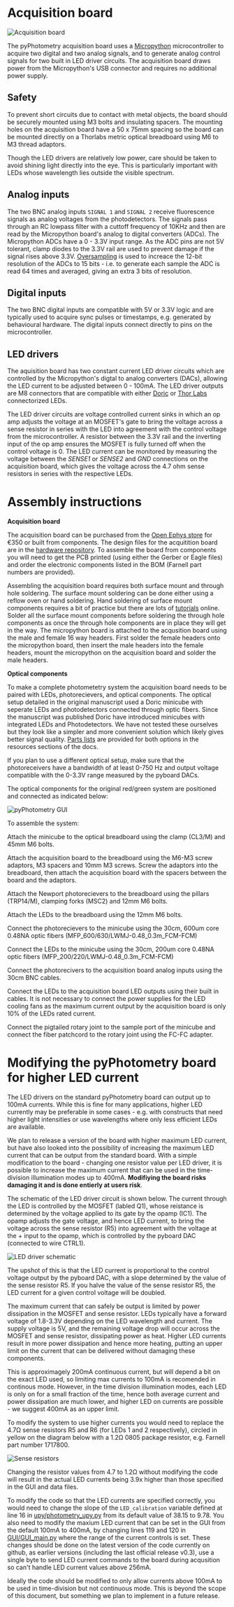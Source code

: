 # Acquisition board

![Acquisition board](../media/board_photo.jpg)

The pyPhotometry acquisition board uses a [Micropython](https://micropython.org/) microcontroller to acquire two digital and two analog signals, and to generate analog control signals for two built in LED driver circuits.  The acquisition board draws power from the Micropython's USB connector and requires no additional power supply.

## Safety

To prevent short circuits due to contact with metal objects, the board should be securely mounted using M3 bolts and insulating spacers.  The mounting holes on the acquisition board have a 50 x 75mm spacing so the board can be mounted directly on a Thorlabs metric optical breadboard using M6 to M3 thread adaptors.

Though the LED drivers are relatively low power, care should be taken to avoid shining light directly into the eye.  This is particularly important with LEDs whose wavelength lies outside the visible spectrum.

## Analog inputs

The two BNC analog inputs `SIGNAL 1` and `SIGNAL 2` receive fluorescence signals as analog voltages from the photodetectors.  The signals pass through an RC lowpass filter with a cuttoff frequency of 10KHz and then are read by the Micropython board's analog to digital converters (ADCs).  The Micropython ADCs have a 0 - 3.3V input range.  As the ADC pins are not 5V tolerant, clamp diodes to the 3.3V rail are used to prevent damage if the signal rises above 3.3V. [Oversampling](https://www.silabs.com/documents/public/application-notes/an118.pdf) is used to increace the 12-bit resolution of the ADCs to 15 bits - i.e. to generate each sample the ADC is read 64 times and averaged, giving an extra 3 bits of resolution.  

## Digital inputs

The two BNC digital inputs are compatible with 5V or 3.3V logic and are typically used to acquire sync pulses or timestamps, e.g. generated by behavioural hardware.  The digital inputs connect directly to pins on the microcontroller.

## LED drivers

The aquisition board has two constant current LED driver circuits which are controlled by the Micropython's digtal to analog converters (DACs), allowing the LED current to be adjusted between 0 - 100mA.  The LED driver outputs are M8 connectors that are compatible with either [Doric](http://doriclenses.com/life-sciences/led-modules/783-connectorized-led.html) or [Thor Labs](https://www.thorlabs.com/newgrouppage9.cfm?objectgroup_id=5206) connectorized LEDs.  

The LED driver circuits are voltage controlled current sinks in which an op amp adjusts the voltage at an MOSFET's gate to bring the voltage across a sense resistor in series with the LED into agreement with the control voltage from the microcontroller.  A resistor between the 3.3V rail and the inverting input of the op amp ensures the MOSFET is fully turned off when the control voltage is 0.  The LED current can be monitored by measuring the voltage between the *SENSE1* or *SENSE2* and *GND* connections on the acquisition board, which gives the voltage across the 4.7 ohm sense resistors in series with the respective LEDs.

# Assembly instructions

**Acquisition board**

The acquisition board can be purchased from the [Open Ephys store](http://www.open-ephys.org/pycontrol) for €350 or built from components.  The design files for the acquitition board are in the [hardware repository](https://github.com/pyPhotometry/hardware). To assemble the board from components you will need to get the PCB printed (using either the Gerber or Eagle files) and order the electronic components listed in the BOM (Farnell part numbers are provided).

Assembling the acquisition board requires both surface mount and through hole soldering.  The surface mount soldering can be done either using a reflow oven or hand soldering.  Hand soldering of surface mount components requires a bit of practice but there are lots of [tutorials](https://www.google.co.uk/search?q=surface+mount+soldering+tutorial) online.  Solder all the surface mount components before soldering the through hole components as once the through hole components are in place they will get in the way.  The micropython board is attached to the acqusition board using the male and female 16 way headers.  First solder the female headers onto the micropython board, then insert the male headers into the female headers, mount the micropython on the acquisition board and solder the male headers.

**Optical components**

To make a complete photometetry system the acquisition board needs to be paired with LEDs, photorecievers,  and optical components.   The optical setup detailed in the original manuscript used a Doric minicube with seperate LEDs and photodetectors connected through optic fibers.   Since the  manuscript was published Doric have introduced minicubes with integrated LEDs and Photodetectors.  We have not tested these ourselves but they look like a simpler and more convenient solution which likely gives better signal quality.   [Parts lists](../resources/optical-components.md) are provided for both options in the resources sections of the docs. 

If you plan to use a different optical setup, make sure that the photoreceivers have a bandwidth of at least 0-750 Hz and output voltage compatible with the 0-3.3V range measured by the pyboard DACs.

The optical components for the original red/green system are positioned and connected as indicated below:

![pyPhotometry GUI](../media/optical_parts_diagram.jpg)

 To assemble the system:

Attach the minicube to the optical breadboard using the clamp (CL3/M) and 45mm M6 bolts.
    
Attach the acquisition board to the breadboard using the M6-M3 screw adaptors, M3 spacers and 10mm M3 screws.  Screw the adaptors into the breadboard, then attach the acquisition board with the spacers between the board and the adaptors.

Attach the Newport photorecievers to the breadboard using the pillars (TRP14/M), clamping forks (MSC2) and 12mm M6 bolts.

Attach the LEDs to the breadboard using the 12mm M6 bolts.

Connect the photorecievers to the minicube using the 30cm, 600um core 0.48NA optic fibers  (MFP_600/630/LWMJ-0.48_0.3m_FCM-FCM)

Connect the LEDs to the minicube using the 30cm, 200um core 0.48NA optic fibers (MFP_200/220/LWMJ-0.48_0.3m_FCM-FCM)

Connect the photorecivers to the acquisition board analog inputs using the 30cm BNC cables.

Connect the LEDs to the acquisition board LED outputs using their built in cables.  It is not necessary to connect the power supplies for the LED cooling fans as the maximum current output by the acquisition board is only 10% of the LEDs rated current.

Connect the pigtailed rotary joint to the sample port of the minicube and connect the fiber patchcord to the rotary joint using the FC-FC adapter.

# Modifying the pyPhotometry board for higher LED current

The LED drivers on the standard pyPhotometry board can output up to 100mA currents.  While this is fine for many applications, higher LED currently may be preferable in some cases - e.g. with constructs that need higher light intensities or use wavelengths where only less efficient LEDs are available.  

We plan to release a version of the board with higher maximum LED current, but have also looked into the possibility of increasing the maximum LED current that can be output from the standard board.  With a simple modification to the board - changing one resistor value per LED driver, it is possible to increase the maximum current that can be used in the time-division illumination modes up to 400mA.  **Modifiying the board risks damaging it and is done entierly at users risk**.

The schematic of the LED driver circuit is shown below.  The current through the LED is controlled by the MOSFET (labled Q1), whose reistance is determined by the voltage applied to its gate by the opamp (IC1). The opamp adjusts the  gate voltage, and hence LED current, to bring the voltage across the sense resistor (R5) into agreement with the voltage at the + input to the opamp, which is controlled by the pyboard DAC (connected to wire CTRL1).

![LED driver schematic](../media/LED_driver_schematic.png)

The upshot of this is that the LED current is proportional to the control voltage output by the pyboard DAC, with a slope determined by the value of the sense resistor R5.  If you halve the value of the sense resistor R5, the LED current for a given control voltage will be doubled.

The maximum current that can safely be output is limited by power dissipation in the MOSFET and sense resistor.  LEDs typically have a forward voltage of 1.8-3.3V depending on the LED wavelength and current.  The supply voltage is 5V, and the remaining voltage drop will occur across the MOSFET and sense resistor, dissipating power as heat.  Higher LED currents result in more power dissipation and hence more heating, putting an upper limit on the current that can be delivered without damaging these components.

This is approximagely 200mA continuous current, but will depend a bit on the exact LED used, so limiting max currents to 100mA is recomended in continous mode.  However, in the time division illumination modes, each LED is only on for a small fraction of the time, hence both average current and power dissipation are much lower, and higher LED on currents are possible - we suggest 400mA as an upper limit.

To modify the system to use higher currents you would need to replace the 4.7Ω sense resistors R5 and R6 (for LEDs 1 and 2 respectively), circled in yellow on the diagram below with a 1.2Ω 0805 package resistor, e.g. Farnell part number 1717800.

![Sense resistors](../media/sense_resistors.png)

Changing the resistor values from 4.7 to 1.2Ω without modifying the code will result in the actual LED currents being 3.9x higher than those specified in the GUI and data files.  

To modify the code so that the LED currents are specified correctly, you would need to change the slope of the  `LED_calibration` variable defined at line 16 in [upy/photometry_upy.py](https://github.com/pyPhotometry/code/blob/master/uPy/photometry_upy.py) from its default value of 38.15 to 9.78.  You also need to modify the maxium LED current that can be set in the GUI from the default 100mA to 400mA, by changing lines 119 and 120 in [GUI/GUI_main.py](https://github.com/pyPhotometry/code/blob/master/GUI/GUI_main.py) where the range of the current controls is set.  These changes should be done on the latest version of the code currently on github, as earlier versions (including the last official release v0.3), use a single byte to send LED current commands to the board during acqusition so can't handle LED current values above 256mA.  

Ideally the code should be modified to only allow currents above 100mA to be used in time-division but not continuous mode. This is beyond the scope of this document, but something we plan to implement in a future release.